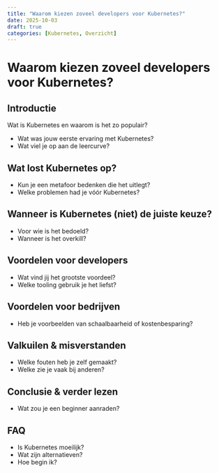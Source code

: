 ```yaml
---
title: "Waarom kiezen zoveel developers voor Kubernetes?"
date: 2025-10-03
draft: true
categories: [Kubernetes, Overzicht]
---
```


# Waarom kiezen zoveel developers voor Kubernetes?

## Introductie
Wat is Kubernetes en waarom is het zo populair? 
- Wat was jouw eerste ervaring met Kubernetes?
- Wat viel je op aan de leercurve?

## Wat lost Kubernetes op?
- Kun je een metafoor bedenken die het uitlegt?
- Welke problemen had je vóór Kubernetes?

## Wanneer is Kubernetes (niet) de juiste keuze?
- Voor wie is het bedoeld?
- Wanneer is het overkill?

## Voordelen voor developers
- Wat vind jij het grootste voordeel?
- Welke tooling gebruik je het liefst?

## Voordelen voor bedrijven
- Heb je voorbeelden van schaalbaarheid of kostenbesparing?

## Valkuilen & misverstanden
- Welke fouten heb je zelf gemaakt?
- Welke zie je vaak bij anderen?

## Conclusie & verder lezen
- Wat zou je een beginner aanraden?

## FAQ
- Is Kubernetes moeilijk?
- Wat zijn alternatieven?
- Hoe begin ik?